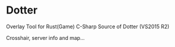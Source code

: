 # Dotter
Overlay Tool for Rust(Game)
C-Sharp Source of Dotter (VS2015 R2)

Crosshair, server info and map...